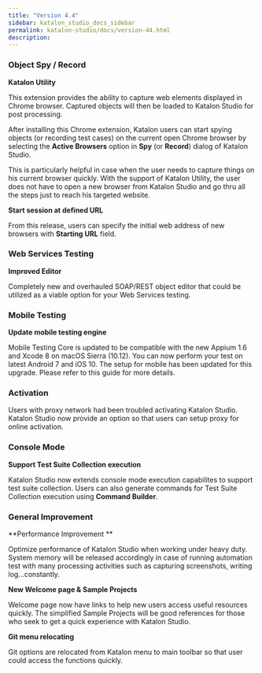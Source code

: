 ```yaml
---
title: "Version 4.4" 
sidebar: katalon_studio_docs_sidebar
permalink: katalon-studio/docs/version-44.html 
description: 
---
```

### Object Spy / Record

**Katalon Utility**

This extension provides the ability to capture web elements displayed in Chrome browser. Captured objects will then be loaded to Katalon Studio for post processing.

After installing this Chrome extension, Katalon users can start spying objects (or recording test cases) on the current open Chrome browser by selecting the **Active Browsers** option in **Spy** (or **Record**) dialog of Katalon Studio.   

This is particularly helpful in case when the user needs to capture things on his current browser quickly. With the support of Katalon Utility, the user does not have to open a new browser from Katalon Studio and go thru all the steps just to reach his targeted website.

  

**Start session at defined URL**

From this release, users can specify the initial web address of new browsers with **Starting URL** field.

### Web Services Testing

**Improved Editor**

Completely new and overhauled SOAP/REST object editor that could be utilized as a viable option for your Web Services testing.

### Mobile Testing

**Update mobile testing engine**

Mobile Testing Core is updated to be compatible with the new Appium 1.6 and Xcode 8 on macOS Sierra (10.12). You can now perform your test on latest Android 7 and iOS 10. The setup for mobile has been updated for this upgrade. Please refer to this guide for more details.

  

### Activation

Users with proxy network had been troubled activating Katalon Studio. Katalon Studio now provide an option so that users can setup proxy for online activation.

### Console Mode

**Support Test Suite Collection execution**

Katalon Studio now extends console mode execution capabilites to support test suite collection. Users can also generate commands for Test Suite Collection execution using **Command Builder**.

### General Improvement

**Performance Improvement **

Optimize performance of Katalon Studio when working under heavy duty. System memory will be released accordingly in case of running automation test with many processing activities such as capturing screenshots, writing log...constantly.

**New Welcome page & Sample Projects**

Welcome page now have links to help new users access useful resources quickly. The simplified Sample Projects will be good references for those who seek to get a quick experience with Katalon Studio.

**Git menu relocating**

Git options are relocated from Katalon menu to main toolbar so that user could access the functions quickly.
